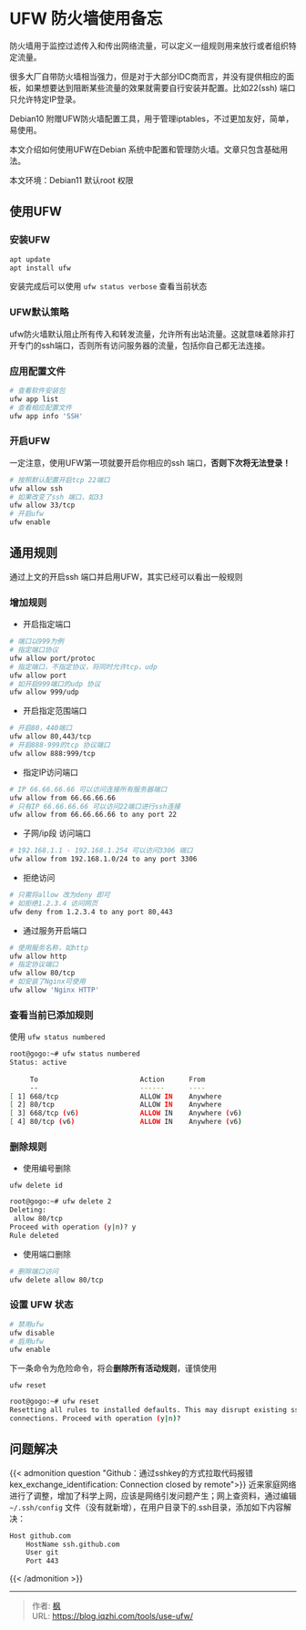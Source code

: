 # UFW 防火墙使用备忘


防火墙用于监控过滤传入和传出网络流量，可以定义一组规则用来放行或者组织特定流量。

很多大厂自带防火墙相当强力，但是对于大部分IDC商而言，并没有提供相应的面板，如果想要达到阻断某些流量的效果就需要自行安装并配置。比如22(ssh) 端口只允许特定IP登录。

Debian10 附赠UFW防火墙配置工具，用于管理iptables，不过更加友好，简单，易使用。

本文介绍如何使用UFW在Debian 系统中配置和管理防火墙。文章只包含基础用法。

本文环境：Debian11 默认root 权限

<!--more-->

## 使用UFW

### 安装UFW

```bash
apt update
apt install ufw
```

安装完成后可以使用 `ufw status verbose` 查看当前状态

### UFW默认策略

ufw防火墙默认阻止所有传入和转发流量，允许所有出站流量。这就意味着除非打开专门的ssh端口，否则所有访问服务器的流量，包括你自己都无法连接。

### 应用配置文件

```bash
# 查看软件安装包
ufw app list
# 查看相应配置文件
ufw app info 'SSH'
```

### 开启UFW

一定注意，使用UFW第一项就要开启你相应的ssh 端口，**否则下次将无法登录！**

```bash
# 按照默认配置开启tcp 22端口
ufw allow ssh
# 如果改变了ssh 端口，如33
ufw allow 33/tcp
# 开启ufw
ufw enable
```

## 通用规则

通过上文的开启ssh 端口并启用UFW，其实已经可以看出一般规则

### 增加规则

- 开启指定端口

```bash
# 端口以999为例
# 指定端口协议
ufw allow port/protoc
# 指定端口，不指定协议，将同时允许tcp，udp
ufw allow port
# 如开启999端口的udp 协议
ufw allow 999/udp
```

- 开启指定范围端口

```bash
# 开启80，440端口
ufw allow 80,443/tcp
# 开启888-999的tcp 协议端口
ufw allow 888:999/tcp
```

- 指定IP访问端口

```bash
# IP 66.66.66.66 可以访问连接所有服务器端口
ufw allow from 66.66.66.66
# 只有IP 66.66.66.66 可以访问22端口进行ssh连接
ufw allow from 66.66.66.66 to any port 22
```

- 子网/ip段 访问端口

```bash
# 192.168.1.1 - 192.168.1.254 可以访问3306 端口
ufw allow from 192.168.1.0/24 to any port 3306
```

- 拒绝访问

```bash
# 只需将allow 改为deny 即可
# 如拒绝1.2.3.4 访问网页
ufw deny from 1.2.3.4 to any port 80,443
```

- 通过服务开启端口

```bash
# 使用服务名称，如http
ufw allow http
# 指定协议端口
ufw allow 80/tcp
# 如安装了Nginx可使用
ufw allow 'Nginx HTTP'
```

### 查看当前已添加规则

使用 `ufw status numbered`

```bash
root@gogo:~# ufw status numbered
Status: active
 
     To                         Action      From
     --                         ------      ----
[ 1] 668/tcp                    ALLOW IN    Anywhere                  
[ 2] 80/tcp                     ALLOW IN    Anywhere                  
[ 3] 668/tcp (v6)               ALLOW IN    Anywhere (v6)             
[ 4] 80/tcp (v6)                ALLOW IN    Anywhere (v6)   
```

### 删除规则

- 使用编号删除

`ufw delete id`

```bash
root@gogo:~# ufw delete 2
Deleting:
 allow 80/tcp
Proceed with operation (y|n)? y
Rule deleted
```

- 使用端口删除

```bash
# 删除端口访问
ufw delete allow 80/tcp
```

### 设置 UFW 状态

```bash
# 禁用ufw
ufw disable
# 启用ufw
ufw enable
```
下一条命令为危险命令，将会**删除所有活动规则**，谨慎使用

`ufw reset`

```bash
root@gogo:~# ufw reset
Resetting all rules to installed defaults. This may disrupt existing ssh
connections. Proceed with operation (y|n)? 
```

## 问题解决

{{< admonition question "Github：通过sshkey的方式拉取代码报错kex_exchange_identification: Connection closed by remote">}}
近来家庭网络进行了调整，增加了科学上网，应该是网络引发问题产生；网上查资料，通过编辑 `~/.ssh/config` 文件（没有就新增），在用户目录下的.ssh目录，添加如下内容解决：
```md
Host github.com
    HostName ssh.github.com
    User git
    Port 443
```
{{< /admonition >}}


---

> 作者: [枫](https://github.com/qiuzhi)  
> URL: https://blog.iqzhi.com/tools/use-ufw/  

